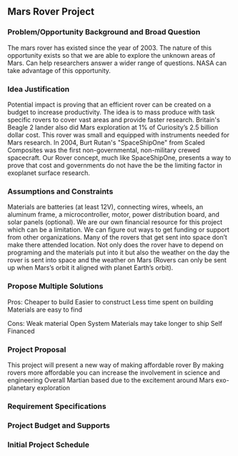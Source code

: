 ## Mars Rover Project

### Problem/Opportunity Background and Broad Question
The mars rover has existed since the year of 2003.
The nature of this opportunity exists so that we are able to explore the unknown areas of Mars.
Can help researchers answer a wider range of questions.
NASA can take advantage of this opportunity.

### Idea Justification
Potential impact is proving that an efficient rover can be created on a budget to increase productivity.
The idea is to mass produce with task specific rovers to cover vast areas and provide faster research. 
Britain's Beagle 2 lander also did Mars exploration at 1% of Curiosity’s 2.5 billion dollar cost. This rover was small and equipped with instruments needed for Mars research. 
In 2004, Burt Rutan's "SpaceShipOne" from Scaled Composites was the first non-governmental, non-military crewed spacecraft. 
Our Rover concept, much like SpaceShipOne, presents a way to prove that cost and governments do not have the be the limiting factor in exoplanet surface research.

### Assumptions and Constraints
Materials are batteries (at least 12V), connecting wires, wheels, an aluminum frame, a microcontroller, motor, power distribution board, and solar panels (optional). 
We are our own financial resource for this project which can be a limitation. 
We can figure out ways to get funding or support from other organizations.
Many of the rovers that get sent into space don’t make there attended location. 
Not only does the rover have to depend on programing and the materials put into it but also the weather on the day the rover is sent into space and the weather on Mars (Rovers can only be sent up when Mars’s orbit it aligned with planet Earth’s orbit).

###  Propose Multiple Solutions
Pros:
Cheaper to build
Easier to construct
Less time spent on building
Materials are easy to find

Cons:
Weak material
Open System
Materials may take longer to ship
Self Financed

### Project Proposal
This project will present a new way of making affordable rover
By making rovers more affordable you can increase the involvement in science and engineering
Overall Martian based due to the excitement around Mars exo-planetary exploration

### Requirement Specifications

### Project Budget and Supports

### Initial Project Schedule

